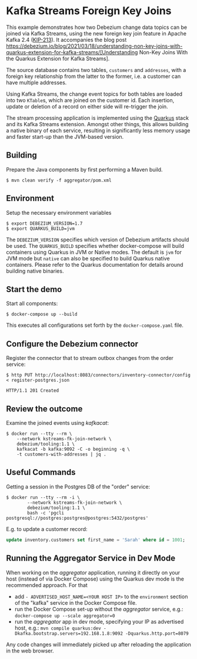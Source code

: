 # Kafka Streams Foreign Key Joins

This example demonstrates how two Debezium change data topics can be joined via Kafka Streams,
using the new foreign key join feature in Apache Kafka 2.4 ([KIP-213](https://cwiki.apache.org/confluence/display/KAFKA/KIP-213+Support+non-key+joining+in+KTable)).
It accompanies the blog post https://debezium.io/blog/2021/03/18/understanding-non-key-joins-with-quarkus-extension-for-kafka-streams/[Understanding Non-Key Joins With the Quarkus Extension for Kafka Streams].

The source database contains two tables, `customers` and `addresses`, with a foreign key relationship from the latter to the former,
i.e. a customer can have multiple addresses.

Using Kafka Streams, the change event topics for both tables are loaded into two ``KTable``s,
which are joined on the customer id.
Each insertion, update or deletion of a record on either side will re-trigger the join.

The stream processing application is implemented using the [Quarkus](https://quarkus.io) stack and its Kafka Streams extension.
Amongst other things, this allows building a native binary of each service, resulting in significantly less memory usage and faster start-up than the JVM-based version.

## Building

Prepare the Java components by first performing a Maven build.

```console
$ mvn clean verify -f aggregator/pom.xml
```

## Environment

Setup the necessary environment variables

```console
$ export DEBEZIUM_VERSION=1.7
$ export QUARKUS_BUILD=jvm
```

The `DEBEZIUM_VERSION` specifies which version of Debezium artifacts should be used.
The `QUARKUS_BUILD` specifies whether docker-compose will build containers using Quarkus in JVM or Native modes.
The default is `jvm` for JVM mode but `native` can also be specified to build Quarkus native containers.
Please refer to the Quarkus documentation for details around building native binaries.

## Start the demo  

Start all components:

```console
$ docker-compose up --build
```

This executes all configurations set forth by the `docker-compose.yaml` file.

## Configure the Debezium connector

Register the connector that to stream outbox changes from the order service: 

```console
$ http PUT http://localhost:8083/connectors/inventory-connector/config < register-postgres.json

HTTP/1.1 201 Created
```

## Review the outcome

Examine the joined events using _kafkacat_:

```console
$ docker run --tty --rm \
    --network kstreams-fk-join-network \
    debezium/tooling:1.1 \
    kafkacat -b kafka:9092 -C -o beginning -q \
    -t customers-with-addresses | jq .
```

## Useful Commands

Getting a session in the Postgres DB of the "order" service:

```console
$ docker run --tty --rm -i \
        --network kstreams-fk-join-network \
        debezium/tooling:1.1 \
        bash -c 'pgcli postgresql://postgres:postgres@postgres:5432/postgres'
```

E.g. to update a customer record:

```sql
update inventory.customers set first_name = 'Sarah' where id = 1001;
```

## Running the Aggregator Service in Dev Mode

When working on the _aggregator_ application, running it directly on your host (instead of via Docker Compose)
using the Quarkus dev mode is the recommended approach.
For that

* add `- ADVERTISED_HOST_NAME=<YOUR HOST IP>` to the `environment` section of the "kafka" service in the Docker Compose file.
* run the Docker Compose set-up without the _aggregator_ service, e.g.: `docker-compose up --scale aggregator=0`
* run the *aggregator* app in dev mode, specifying your IP as advertised host, e.g.: `mvn compile quarkus:dev -Dkafka.bootstrap.servers=192.168.1.8:9092 -Dquarkus.http.port=8079`

Any code changes will immediately picked up after reloading the application in the web browser.

